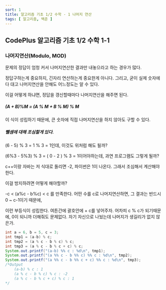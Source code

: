 ```yaml
---
sort: 1
title: 알고리즘 기초 1/2 수학 - 1 나머지 연산
tags: [ 알고리즘, 백준 ]
---
```


## CodePlus 알고리즘 기초 1/2 수학 1-1

### 나머지연산(Modulo, MOD)

문제의 정답이 엄청 커서 나머지연산한 결과만 내놓으라고 하는 경우가 많다.

정답구하는게 중요하지, 긴자리 연산하는게 중요한게 아니다. 그리고, 굳이 실제 숫자에다 대고 나머지연산을 안해도 어느정도는 알 수 있다. 

이걸 어떻게 하냐면, 정답을 갱신할때마다 나머지연산을 해주면 된다.

##### (A + B)%M = (A % M + B % M) % M

이 식이 성립하기 때문에, 큰 숫자에 직접 나머지연산을 하지 않아도 구할 수 있다.

##### 뺄셈에 대해 조심할게 있다.

(6 - 5) % 3 = 1 % 3 = 1인데, 이것도 위처럼 해도 될까?

(6%3 - 5%3) % 3 = ( 0 - 2 ) % 3 =  1이어야하는데, 과연 프로그램도 그렇게 될까?

c++이랑 자바는 저 식대로 돌리면 -2, 파이썬은 1이 나온다. 그래서 조심해서 계산해야 한다.

이걸 방지하려면 어떻게 해야할까?

-c < (a%c -  b%c) < c 를 만족한다. 어떤 수를 c로 나머지연산하면, 그 결과는 반드시 0 ~ c-1이기 때문에, 

이런 부등식이 성립한다. 여튼간에 괄호안에 + c를 넣어주자. 어차피 c % c가 되기때문에, 0이 되니까 더해줘도 문제없다. 자기 자신으로 나눴는데 나머지가 생길리가 없지 않은가.

```java
int a = 6, b = 5, c = 3;
int tmp1 = (a-b) % c;
int tmp2 = (a % c - b % c) % c;
int tmp3 = (a % c - b % c + c) % c;
System.out.printf("(a-b) %% c : %d\n", tmp1);
System.out.printf("(a %% c - b %% c) %% c : %d\n", tmp2);
System.out.printf("(a %% c - b %% c + c) %% c : %d\n", tmp3);
/*Output
    (a-b) % c : 1
    (a % c - b % c) % c : -2
    (a % c - b % c + c) % c : 1
*/
```
